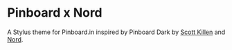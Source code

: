 # Pinboard x Nord

A Stylus theme for Pinboard.in inspired by Pinboard Dark by [Scott Killen](https://userstyles.org/styles/151351/pinboard-dark) and [Nord](https://www.nordtheme.com/).

